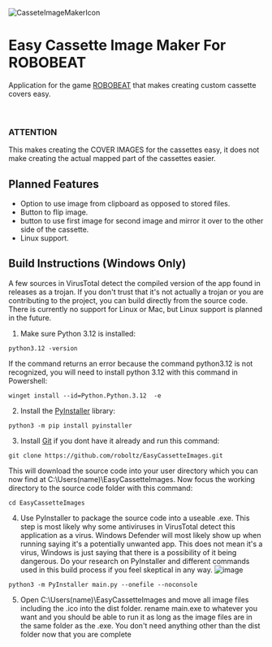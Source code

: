 ![CasseteImageMakerIcon](https://github.com/user-attachments/assets/7a44c8f2-7e8e-49fc-9a1e-d93b9b05a7e5)
# Easy Cassette Image Maker For ROBOBEAT
Application for the game [ROBOBEAT](https://store.steampowered.com/app/1456760/ROBOBEAT/) that makes creating custom cassette covers easy. <br> <br> <br>
### ATTENTION
This makes creating the COVER IMAGES for the cassettes easy, it does not make creating the actual mapped part of the cassettes easier.

## Planned Features
* Option to use image from clipboard as opposed to stored files.
* Button to flip image.
* button to use first image for second image and mirror it over to the other side of the cassette.
* Linux support.

## Build Instructions (Windows Only)
A few sources in VirusTotal detect the compiled version of the app found in releases as a trojan. If you don't trust that it's not actually a trojan or you are contributing to the project, you can build directly from the source code. There is currently no support for Linux or Mac, but Linux support is planned in the future.

1. Make sure Python 3.12 is installed:
```console
python3.12 -version
```
If the command returns an error because the command python3.12 is not recognized, you will need to install python 3.12 with this command in Powershell:
```console
winget install --id=Python.Python.3.12  -e
```

2. Install the [PyInstaller](https://pypi.org/project/pyinstaller/) library:
```console
python3 -m pip install pyinstaller
```

3. Install [Git](https://gitforwindows.org/) if you dont have it already and run this command:
```console
git clone https://github.com/roboltz/EasyCassetteImages.git
```
This will download the source code into your user directory which you can now find at C:\Users\(name)\EasyCassetteImages.
Now focus the working directory to the source code folder with this command:
```console
cd EasyCassetteImages
```

4. Use PyInstaller to package the source code into a useable .exe. This step is most likely why some antiviruses in VirusTotal detect this application as a virus. Windows Defender will most likely show up when running saying it's a potentially unwanted app. This does not mean it's a virus, Windows is just saying that there is a possibility of it being dangerous. Do your research on PyInstaller and different commands used in this build process if you feel skeptical in any way.
![image](https://github.com/user-attachments/assets/f1b5ba98-1a8f-4c80-b6bd-7253b91b97d7)
```console
python3 -m PyInstaller main.py --onefile --noconsole
```

5. Open C:\Users\(name)\EasyCassetteImages and move all image files including the .ico into the dist folder. rename main.exe to whatever you want and you should be able to run it as long as the image files are in the same folder as the .exe. You don't need anything other than the dist folder now that you are complete

